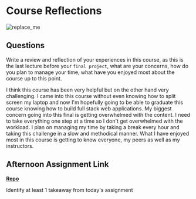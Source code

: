 # Course Reflections

![replace_me](https://codeworks.blob.core.windows.net/public/assets/img/illustrations/placeholder.svg)

## Questions

Write a review and reflection of your experiences in this course, as this is the last lecture before your `final project`, what are your concerns, how do you plan to manage your time, what have you enjoyed most about the course up to this point.

I think this course has been very helpful but on the other hand very challenging. I came into this course without even knowing how to split screen my laptop and now I'm hopefully going to be able to graduate this course knowing how to build full stack web applications. My biggest concern going into this final is getting overwhelmed with the content. I need to take everything one step at a time so I don't get overwhelmed with the workload. I plan on managing my time by taking a break every hour and taking this challenge in a slow and methodical manner. What I have enjoyed most in this course is getting to know everyone, my peers as well as my instructors.

## Afternoon Assignment Link

**[Repo](https://github.com/DrakeGraham4/<ASSIGNMENT_REPO>)**

Identify at least 1 takeaway from today's assignment
